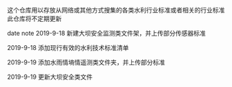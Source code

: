 这个仓库用以存放从网络或其他方式搜集的各类水利行业标准或者相关的行业标准
此仓库将不定期更新

date 	        	note
2019-9-18			新建大坝安全监测类文件架，并上传部分传感器标准

2019-9-18			添加现行有效的水利技术标准清单

2019-9-19			添加水雨情墒情遥测类文件夹，并上传部分标准

2019-9-19			更新大坝安全类文件